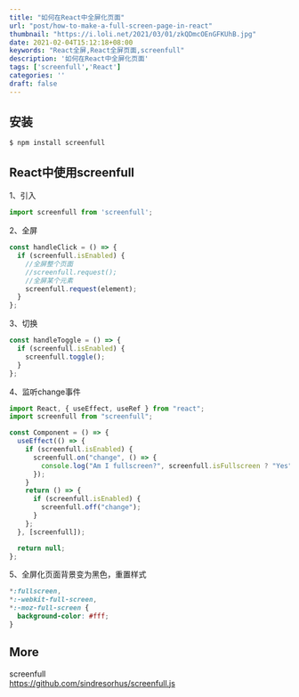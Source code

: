 ```yaml
---
title: "如何在React中全屏化页面"
url: "post/how-to-make-a-full-screen-page-in-react"
thumbnail: "https://i.loli.net/2021/03/01/zkQDmcOEnGFKUhB.jpg"
date: 2021-02-04T15:12:18+08:00
keywords: "React全屏,React全屏页面,screenfull"
description: '如何在React中全屏化页面'
tags: ['screenfull','React']
categories: ''
draft: false
---
```


## 安装

```
$ npm install screenfull
```

## React中使用screenfull

1、引入

```JavaScript
import screenfull from 'screenfull';
```

2、全屏

```JavaScript
const handleClick = () => {
  if (screenfull.isEnabled) {
    //全屏整个页面
    //screenfull.request();
    //全屏某个元素
    screenfull.request(element);
  }
};
```

3、切换

```JavaScript
const handleToggle = () => {
  if (screenfull.isEnabled) {
    screenfull.toggle();
  }
};
```

4、监听change事件

```JavaScript
import React, { useEffect, useRef } from "react";
import screenfull from "screenfull";

const Component = () => {
  useEffect(() => {
    if (screenfull.isEnabled) {
      screenfull.on("change", () => {
        console.log("Am I fullscreen?", screenfull.isFullscreen ? "Yes" : "No");
      });
    }
    return () => {
      if (screenfull.isEnabled) {
        screenfull.off("change");
      }
    };
  }, [screenfull]);

  return null;
};
```

5、全屏化页面背景变为黑色，重置样式

```CSS
*:fullscreen,
*:-webkit-full-screen,
*:-moz-full-screen {
  background-color: #fff;
}
```

## More

screenfull    
https://github.com/sindresorhus/screenfull.js  